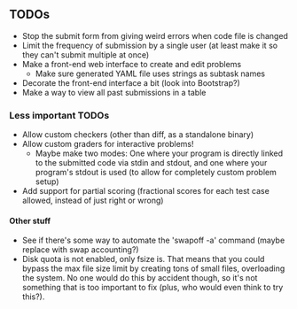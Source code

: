 ## TODOs
 - Stop the submit form from giving weird errors when code file is changed
 - Limit the frequency of submission by a single user (at least make it so they can't submit multiple at once)
 - Make a front-end web interface to create and edit problems
   - Make sure generated YAML file uses strings as subtask names
 - Decorate the front-end interface a bit (look into Bootstrap?)
 - Make a way to view all past submissions in a table

### Less important TODOs
 - Allow custom checkers (other than diff, as a standalone binary)
 - Allow custom graders for interactive problems!
   - Maybe make two modes: One where your program is directly linked to the submitted code via stdin and stdout, and one where your program's stdout is used (to allow for completely custom problem setup)
 - Add support for partial scoring (fractional scores for each test case allowed, instead of just right or wrong)

#### Other stuff
 - See if there's some way to automate the 'swapoff -a' command (maybe replace with swap accounting?)
 - Disk quota is not enabled, only fsize is. That means that you could bypass the max file size limit by creating tons of small files, overloading the system. No one would do this by accident though, so it's not something that is too important to fix (plus, who would even think to try this?).
